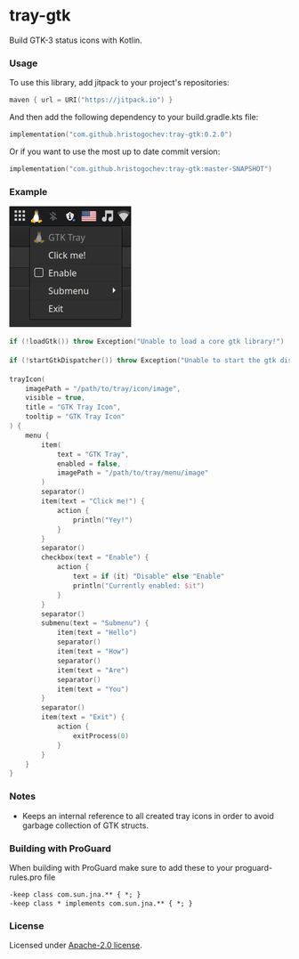 # tray-gtk

Build GTK-3 status icons with Kotlin.</br>

### Usage

To use this library, add jitpack to your project's repositories:

```kotlin
maven { url = URI("https://jitpack.io") }
```

And then add the following dependency to your build.gradle.kts file:

```kotlin
implementation("com.github.hristogochev:tray-gtk:0.2.0")
```

Or if you want to use the most up to date commit version:

```kotlin
implementation("com.github.hristogochev:tray-gtk:master-SNAPSHOT")
```

### Example

![Preview](./preview.png)

```kotlin
if (!loadGtk()) throw Exception("Unable to load a core gtk library!")

if (!startGtkDispatcher()) throw Exception("Unable to start the gtk dispatcher!")

trayIcon(
    imagePath = "/path/to/tray/icon/image",
    visible = true,
    title = "GTK Tray Icon",
    tooltip = "GTK Tray Icon"
) {
    menu {
        item(
            text = "GTK Tray",
            enabled = false,
            imagePath = "/path/to/tray/menu/image"
        )
        separator()
        item(text = "Click me!") {
            action {
                println("Yey!")
            }
        }
        separator()
        checkbox(text = "Enable") {
            action {
                text = if (it) "Disable" else "Enable"
                println("Currently enabled: $it")
            }
        }
        separator()
        submenu(text = "Submenu") {
            item(text = "Hello")
            separator()
            item(text = "How")
            separator()
            item(text = "Are")
            separator()
            item(text = "You")
        }
        separator()
        item(text = "Exit") {
            action {
                exitProcess(0)
            }
        }
    }
}
```

### Notes

* Keeps an internal reference to all created tray icons in order to avoid garbage collection of GTK structs.

### Building with ProGuard
When building with ProGuard make sure to add these to your proguard-rules.pro file

```
-keep class com.sun.jna.** { *; }
-keep class * implements com.sun.jna.** { *; }
```

### License

Licensed under [Apache-2.0 license](https://github.com/hristogochev/tray-gtk/blob/master/LICENSE).
